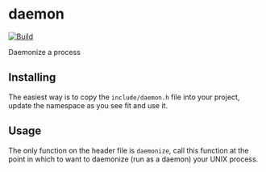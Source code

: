 # daemon
[![Build](https://github.com/jonathantorres/daemon/actions/workflows/build.yml/badge.svg)](https://github.com/jonathantorres/daemon/actions/workflows/build.yml)

Daemonize a process


## Installing
The easiest way is to copy the `include/daemon.h` file into your project, update the namespace as you see fit and use it.

## Usage
The only function on the header file is `daemonize`, call this function at the point in which to want to daemonize (run as a daemon) your UNIX process.


